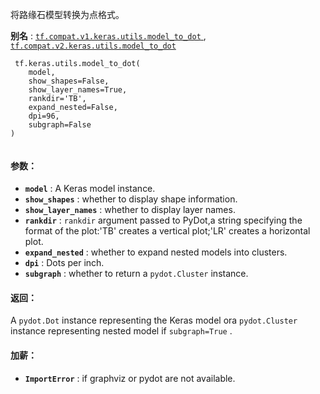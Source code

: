 将路缘石模型转换为点格式。

**别名** : [ `tf.compat.v1.keras.utils.model_to_dot` ](/api_docs/python/tf/keras/utils/model_to_dot), [ `tf.compat.v2.keras.utils.model_to_dot` ](/api_docs/python/tf/keras/utils/model_to_dot)

```
 tf.keras.utils.model_to_dot(
    model,
    show_shapes=False,
    show_layer_names=True,
    rankdir='TB',
    expand_nested=False,
    dpi=96,
    subgraph=False
)
 
```

#### 参数：
- **`model`** : A Keras model instance.
- **`show_shapes`** : whether to display shape information.
- **`show_layer_names`** : whether to display layer names.
- **`rankdir`** :  `rankdir`  argument passed to PyDot,a string specifying the format of the plot:'TB' creates a vertical plot;'LR' creates a horizontal plot.
- **`expand_nested`** : whether to expand nested models into clusters.
- **`dpi`** : Dots per inch.
- **`subgraph`** : whether to return a  `pydot.Cluster`  instance.


#### 返回：
A  `pydot.Dot`  instance representing the Keras model ora  `pydot.Cluster`  instance representing nested model if `subgraph=True` .

#### 加薪：
- **`ImportError`** : if graphviz or pydot are not available.
